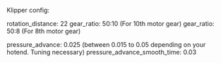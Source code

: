 
Klipper config:

rotation_distance: 22 
gear_ratio: 50:10  (For 10th motor gear)
gear_ratio: 50:8   (For 8th motor gear)

pressure_advance: 0.025  (between 0.015 to 0.05 depending on your hotend. Tuning necessary)
pressure_advance_smooth_time: 0.03
